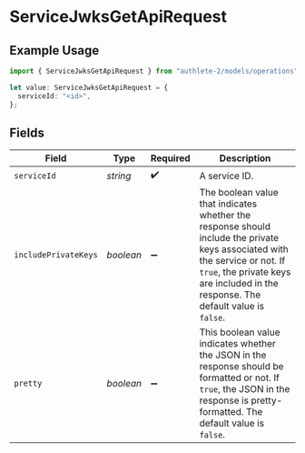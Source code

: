 # ServiceJwksGetApiRequest

## Example Usage

```typescript
import { ServiceJwksGetApiRequest } from "authlete-2/models/operations";

let value: ServiceJwksGetApiRequest = {
  serviceId: "<id>",
};
```

## Fields

| Field                                                                                                                                                                                                             | Type                                                                                                                                                                                                              | Required                                                                                                                                                                                                          | Description                                                                                                                                                                                                       |
| ----------------------------------------------------------------------------------------------------------------------------------------------------------------------------------------------------------------- | ----------------------------------------------------------------------------------------------------------------------------------------------------------------------------------------------------------------- | ----------------------------------------------------------------------------------------------------------------------------------------------------------------------------------------------------------------- | ----------------------------------------------------------------------------------------------------------------------------------------------------------------------------------------------------------------- |
| `serviceId`                                                                                                                                                                                                       | *string*                                                                                                                                                                                                          | :heavy_check_mark:                                                                                                                                                                                                | A service ID.                                                                                                                                                                                                     |
| `includePrivateKeys`                                                                                                                                                                                              | *boolean*                                                                                                                                                                                                         | :heavy_minus_sign:                                                                                                                                                                                                | The boolean value that indicates whether the response should include the private keys associated with the service or not. If `true`, the private keys are included in the response. The default value is `false`. |
| `pretty`                                                                                                                                                                                                          | *boolean*                                                                                                                                                                                                         | :heavy_minus_sign:                                                                                                                                                                                                | This boolean value indicates whether the JSON in the response should be formatted or not. If `true`, the JSON in the response is pretty-formatted. The default value is `false`.                                  |